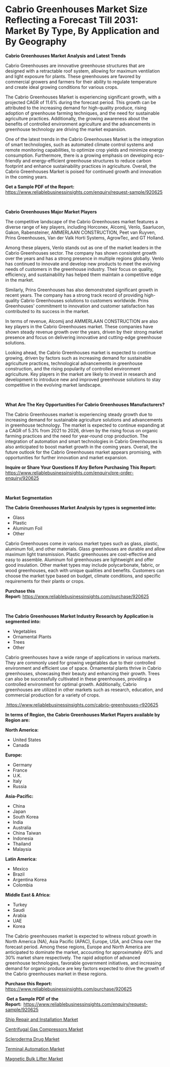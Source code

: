 <p><h1>Cabrio Greenhouses Market Size Reflecting a Forecast Till 2031: Market By Type, By Application and By Geography</h1></p><p><strong>Cabrio Greenhouses Market Analysis and Latest Trends</strong></p>
<p><p>Cabrio Greenhouses are innovative greenhouse structures that are designed with a retractable roof system, allowing for maximum ventilation and light exposure for plants. These greenhouses are favored by commercial growers and farmers for their ability to regulate temperature and create ideal growing conditions for various crops.</p><p>The Cabrio Greenhouses Market is experiencing significant growth, with a projected CAGR of 11.6% during the forecast period. This growth can be attributed to the increasing demand for high-quality produce, rising adoption of greenhouse farming techniques, and the need for sustainable agriculture practices. Additionally, the growing awareness about the benefits of controlled environment agriculture and the advancements in greenhouse technology are driving the market expansion.</p><p>One of the latest trends in the Cabrio Greenhouses Market is the integration of smart technologies, such as automated climate control systems and remote monitoring capabilities, to optimize crop yields and minimize energy consumption. Furthermore, there is a growing emphasis on developing eco-friendly and energy-efficient greenhouse structures to reduce carbon footprint and enhance sustainability practices in agriculture. Overall, the Cabrio Greenhouses Market is poised for continued growth and innovation in the coming years.</p></p>
<p><strong>Get a Sample PDF of the Report:&nbsp;</strong> <a href="https://www.reliablebusinessinsights.com/enquiry/request-sample/920625">https://www.reliablebusinessinsights.com/enquiry/request-sample/920625</a></p>
<p>&nbsp;</p>
<p><strong>Cabrio Greenhouses Major Market Players</strong></p>
<p><p>The competitive landscape of the Cabrio Greenhouses market features a diverse range of key players, including Horconex, Alcomij, Venlo, Saarlucon, Gakon, Rabensteiner, AMMERLAAN CONSTRUCTION, Peet van Ruyven, Prins Greenhouses, Van der Valk Horti Systems, AgrowTec, and GT Holland. </p><p>Among these players, Venlo stands out as one of the market leaders in the Cabrio Greenhouses sector. The company has shown consistent growth over the years and has a strong presence in multiple regions globally. Venlo has continued to innovate and develop new products to meet the evolving needs of customers in the greenhouse industry. Their focus on quality, efficiency, and sustainability has helped them maintain a competitive edge in the market.</p><p>Similarly, Prins Greenhouses has also demonstrated significant growth in recent years. The company has a strong track record of providing high-quality Cabrio Greenhouses solutions to customers worldwide. Prins Greenhouses' commitment to innovation and customer satisfaction has contributed to its success in the market.</p><p>In terms of revenue, Alcomij and AMMERLAAN CONSTRUCTION are also key players in the Cabrio Greenhouses market. These companies have shown steady revenue growth over the years, driven by their strong market presence and focus on delivering innovative and cutting-edge greenhouse solutions.</p><p>Looking ahead, the Cabrio Greenhouses market is expected to continue growing, driven by factors such as increasing demand for sustainable agriculture practices, technological advancements in greenhouse construction, and the rising popularity of controlled environment agriculture. Key players in the market are likely to invest in research and development to introduce new and improved greenhouse solutions to stay competitive in the evolving market landscape.</p></p>
<p>&nbsp;</p>
<p><strong>What Are The Key Opportunities For Cabrio Greenhouses Manufacturers?</strong></p>
<p><p>The Cabrio Greenhouses market is experiencing steady growth due to increasing demand for sustainable agriculture solutions and advancements in greenhouse technology. The market is expected to continue expanding at a CAGR of 5.3% from 2021 to 2026, driven by the rising focus on organic farming practices and the need for year-round crop production. The integration of automation and smart technologies in Cabrio Greenhouses is also anticipated to boost market growth in the coming years. Overall, the future outlook for the Cabrio Greenhouses market appears promising, with opportunities for further innovation and market expansion.</p></p>
<p><strong>Inquire or Share Your Questions If Any Before Purchasing This Report:</strong> <a href="https://www.reliablebusinessinsights.com/enquiry/pre-order-enquiry/920625">https://www.reliablebusinessinsights.com/enquiry/pre-order-enquiry/920625</a></p>
<p>&nbsp;</p>
<p><strong>Market Segmentation</strong></p>
<p><strong>The Cabrio Greenhouses Market Analysis by types is segmented into:</strong></p>
<p><ul><li>Glass</li><li>Plastic</li><li>Aluminum Foil</li><li>Other</li></ul></p>
<p><p>Cabrio Greenhouses come in various market types such as glass, plastic, aluminum foil, and other materials. Glass greenhouses are durable and allow maximum light transmission. Plastic greenhouses are cost-effective and easy to assemble. Aluminum foil greenhouses are lightweight and offer good insulation. Other market types may include polycarbonate, fabric, or wood greenhouses, each with unique qualities and benefits. Customers can choose the market type based on budget, climate conditions, and specific requirements for their plants or crops.</p></p>
<p><strong>Purchase this Report:&nbsp;</strong><a href="https://www.reliablebusinessinsights.com/purchase/920625">https://www.reliablebusinessinsights.com/purchase/920625</a></p>
<p>&nbsp;</p>
<p><strong>The Cabrio Greenhouses Market Industry Research by Application is segmented into:</strong></p>
<p><ul><li>Vegetables</li><li>Ornamental Plants</li><li>Trees</li><li>Other</li></ul></p>
<p><p>Cabrio greenhouses have a wide range of applications in various markets. They are commonly used for growing vegetables due to their controlled environment and efficient use of space. Ornamental plants thrive in Cabrio greenhouses, showcasing their beauty and enhancing their growth. Trees can also be successfully cultivated in these greenhouses, providing a controlled environment for optimal growth. Additionally, Cabrio greenhouses are utilized in other markets such as research, education, and commercial production for a variety of crops.</p></p>
<p><a href="https://www.reliablebusinessinsights.com/cabrio-greenhouses-r920625">&nbsp;https://www.reliablebusinessinsights.com/cabrio-greenhouses-r920625</a></p>
<p><strong>In terms of Region, the Cabrio Greenhouses Market Players available by Region are:</strong></p>
<p>
    <p> <strong> North America: </strong>
        <ul>
            <li>United States</li>
            <li>Canada</li>
        </ul>
        </p> 
    <p> <strong> Europe: </strong>
        <ul>
            <li>Germany</li>
            <li>France</li>
            <li>U.K.</li>
            <li>Italy</li>
            <li>Russia</li>
        </ul>
        </p> 
    <p> <strong> Asia-Pacific: </strong>
        <ul>
            <li>China</li>
            <li>Japan</li>
            <li>South Korea</li>
            <li>India</li>
            <li>Australia</li>
            <li>China Taiwan</li>
            <li>Indonesia</li>
            <li>Thailand</li>
            <li>Malaysia</li>
        </ul>
        </p> 
    <p> <strong> Latin America: </strong>
        <ul>
            <li>Mexico</li>
            <li>Brazil</li>
            <li>Argentina Korea</li>
            <li>Colombia</li>
        </ul>
        </p> 
    <p> <strong> Middle East & Africa: </strong>
        <ul>
            <li>Turkey</li>
            <li>Saudi</li>
            <li>Arabia</li>
            <li>UAE</li>
            <li>Korea</li>
        </ul>
    </p>
    </p>
<p><p>The Cabrio greenhouses market is expected to witness robust growth in North America (NA), Asia Pacific (APAC), Europe, USA, and China over the forecast period. Among these regions, Europe and North America are anticipated to dominate the market, accounting for approximately 40% and 30% market share respectively. The rapid adoption of advanced greenhouse technologies, favorable government initiatives, and increasing demand for organic produce are key factors expected to drive the growth of the Cabrio greenhouses market in these regions.</p></p>
<p><strong>Purchase this Report: </strong><a href="https://www.reliablebusinessinsights.com/purchase/920625">https://www.reliablebusinessinsights.com/purchase/920625</a></p>
<p>&nbsp;<strong>Get a Sample PDF of the Report:&nbsp;&nbsp;</strong><a href="https://www.reliablebusinessinsights.com/enquiry/request-sample/920625">https://www.reliablebusinessinsights.com/enquiry/request-sample/920625</a></p>
<p><strong></strong></p>
<p><p><a href="https://github.com/angelajermaine/Market-Research-Report-List-4/blob/main/ship-repair-and-installation-market.md">Ship Repair and Installation Market</a></p><p><a href="https://medium.com/@nathan.skinner8798456/global-centrifugal-gas-compressors-market-size-and-market-trends-analysis-by-regional-outlook-11a62ad34472">Centrifugal Gas Compressors Market</a></p><p><a href="https://github.com/provorikovar/Market-Research-Report-List-5/blob/main/scleroderma-drug-market.md">Scleroderma Drug Market</a></p><p><a href="https://medium.com/@carol.alsopr44536/terminal-automation-industry-analysis-report-its-market-size-share-trends-by-application-be4aa2ddb6e0">Terminal Automation Market</a></p><p><a href="https://medium.com/@andrew.gibson967/magnetic-bulk-lifter-market-a-global-and-regional-analysis-2024-2031-9886e4ab7ac1">Magnetic Bulk Lifter Market</a></p></p>